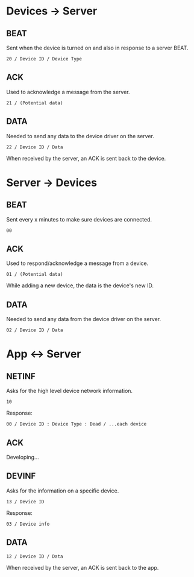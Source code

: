 # Devices -> Server
## BEAT
Sent when the device is turned on and also in response to a server BEAT.
```
20 / Device ID / Device Type
```
## ACK
Used to acknowledge a message from the server.
```
21 / (Potential data)
```
## DATA
Needed to send any data to the device driver on the server.
```
22 / Device ID / Data
```
When received by the server, an ACK is sent back to the device.
# Server -> Devices
## BEAT
Sent every x minutes to make sure devices are connected.
```
00
```
## ACK
Used to respond/acknowledge a message from a device.
```
01 / (Potential data)
```
While adding a new device, the data is the device's new ID.
## DATA
Needed to send any data from the device driver on the server.
```
02 / Device ID / Data
```
# App <-> Server
## NETINF
Asks for the high level device network information.
```
10
```
Response:
```
00 / Device ID : Device Type : Dead / ...each device
```
## ACK
Developing...
## DEVINF
Asks for the information on a specific device.
```
13 / Device ID
```
Response:
```
03 / Device info
```
## DATA
```
12 / Device ID / Data
```
When received by the server, an ACK is sent back to the app.
